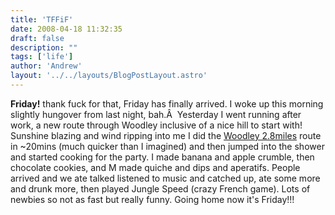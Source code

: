 ```yaml
---
title: 'TFFiF'
date: 2008-04-18 11:32:35
draft: false
description: ""
tags: ['life']
author: 'Andrew'
layout: '../../layouts/BlogPostLayout.astro'
---
```


**Friday!** thank fuck for that, Friday has finally arrived. I woke up this morning slightly hungover from last night, bah.Â  Yesterday I went running after work, a new route through Woodley inclusive of a nice hill to start with! Sunshine blazing and wind ripping into me I did the [Woodley 2.8miles](http://www.gmap-pedometer.com/?r=1808859) route in ~20mins (much quicker than I imagined) and then jumped into the shower and started cooking for the party. I made banana and apple crumble, then chocolate cookies, and M made quiche and dips and aperatifs. People arrived and we ate talked listened to music and catched up, ate some more and drunk more, then played Jungle Speed (crazy French game). Lots of newbies so not as fast but really funny. Going home now it's Friday!!!
